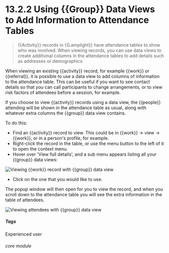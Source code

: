 # 13.2.2 <i class="fas fa-binoculars"></i> Using {{Group}} Data Views to Add Information to Attendance Tables

> {{Activity}} records in {{Lamplight}} have attendance tables to show who was involved. When viewing records, you can use data views to create additional columns in the attendance tables to add details such as addresses or demographics



When viewing an existing {{activity}} record, for example {{work}} or {{referral}}, it is possible to use a data view to add columns of information to the attendance table. This can be useful if you want to see contact details so that you can call participants to change arrangements, or to view risk factors of attendees before a session, for example.

If you choose to view {{activity}} records using a data view, the {{people}} attending will be shown in the attendance table as usual, along with whatever extra columns the {{group}} data view contains.

To do this:

- Find an {{activity}} record to view. This could be in {{work}} -> view -> {{work}}, or in a person's profile, for example.
- Right-click the record in the table, or use the menu button to the left of it to open the context menu.
- Hover over 'View full details', and a sub menu appears listing all your {{group}} data views:

![Viewing {{work}} record with {{group}} data view](110b.png)

- Click on the one that you would like to use. 

The popup window will then open for you to view the record, and when you scroll down to the attendance table you will see the extra information in the table of attendees. 

![Viewing attendees with {{group}} data view](110c.png)


##### Tags
Experienced user

###### core module
